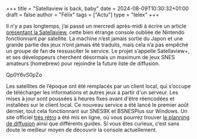 +++
title = "Satellaview is back, baby"
date = 2024-08-09T10:30:32+01:00
draft = false
author = "Félix"
tags = ["Actu"]
type = "telex"
+++

Il n’y a pas longtemps, j’ai passé un mercredi après-midi à écrire un article [présentant la Satellaview](https://nostick.fr/articles/2024/juillet/2307-sattelaview-console-oubliee-nintendo/), cette bien étrange console oubliée de Nintendo fonctionnant par satellite. La machine n’est jamais sortie du Japon et une grande partie des jeux n’ont jamais été traduits, mais cela n’a pas empêché un groupe de fan de ressusciter le service. Le projet s’appelle Satellaview+, et ses développeurs cherchent désormais un maximum de jeux SNES amateurs (homebrew) pour rejoindre la future liste de diffusion.

Qp0Y6vS0pZo

Les satellites de l’époque ont été remplacés par un client local, qui s’occupe de télécharger les informations et autres jeux à partir d'un serveur. Les mises à jour sont poussées à heures fixes avant d'être réencodées et installées sur le client local. Ce nouveau service a été lancé le premier août dernier, tout cela fonctionnant sur SNES9X et BSNESPlus sur Windows. Un site officiel [très rétro](https://satellaviewplus.github.io/Website/) a été mis en ligne, où vous pourrez trouver [le planning de diffusion](https://satellaviewplus.github.io/Website/schedule.htm) ainsi que différents guides. Si vous êtes curieux, c’est sans doute le meilleur moyen de découvrir la console actuellement.




